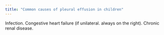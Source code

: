 ```yaml
---
title: "Common causes of pleural effusion in children"
---
```

Infection. Congestive heart failure (if unilateral. always on the right). Chronic renal disease.

